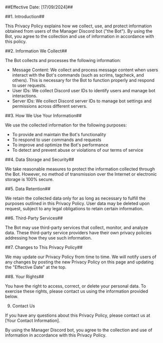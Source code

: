 ##Effective Date: [17/09/2024]##

##1. Introduction##

This Privacy Policy explains how we collect, use, and protect information obtained from users of the Manager Discord bot ("the Bot"). By using the Bot, you agree to the collection and use of information in accordance with this policy.

##2. Information We Collect##

The Bot collects and processes the following information:

- Message Content: We collect and process message content when users interact with the Bot's commands (such as scrims, tagcheck, and others). This is necessary for the Bot to function properly and respond to user requests.
- User IDs: We collect Discord user IDs to identify users and manage bot interactions.
- Server IDs: We collect Discord server IDs to manage bot settings and permissions across different servers.

##3. How We Use Your Information##

We use the collected information for the following purposes:

- To provide and maintain the Bot's functionality
- To respond to user commands and requests
- To improve and optimize the Bot's performance
- To detect and prevent abuse or violations of our terms of service

##4. Data Storage and Security##

We take reasonable measures to protect the information collected through the Bot. However, no method of transmission over the Internet or electronic storage is 100% secure.

##5. Data Retention##

We retain the collected data only for as long as necessary to fulfill the purposes outlined in this Privacy Policy. User data may be deleted upon request, subject to any legal obligations to retain certain information.

##6. Third-Party Services##

The Bot may use third-party services that collect, monitor, and analyze data. These third-party service providers have their own privacy policies addressing how they use such information.

##7. Changes to This Privacy Policy##

We may update our Privacy Policy from time to time. We will notify users of any changes by posting the new Privacy Policy on this page and updating the "Effective Date" at the top.

##8. Your Rights##

You have the right to access, correct, or delete your personal data. To exercise these rights, please contact us using the information provided below.

9. Contact Us

If you have any questions about this Privacy Policy, please contact us at [Your Contact Information].

By using the Manager Discord bot, you agree to the collection and use of information in accordance with this Privacy Policy.
